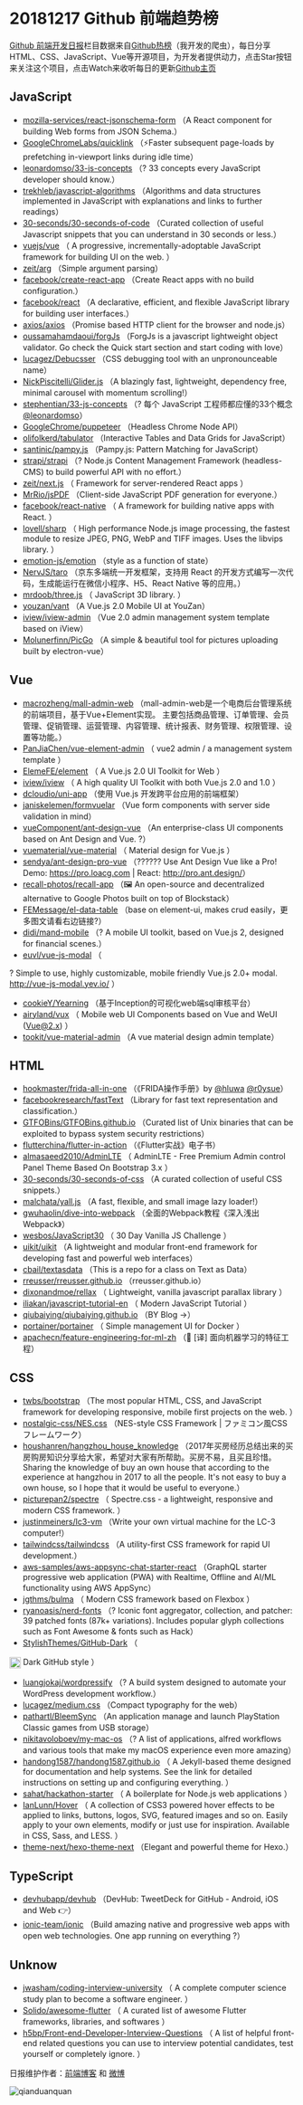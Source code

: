 # 20181217 Github 前端趋势榜

[Github 前端开发日报](http://caibaojian.com/c/news)栏目数据来自[Github热榜](http://news.caibaojian.com/)（我开发的爬虫），每日分享HTML、CSS、JavaScript、Vue等开源项目，为开发者提供动力，点击Star按钮来关注这个项目，点击Watch来收听每日的更新[Github主页](https://github.com/kujian/githubTrending)
## JavaScript

* [mozilla-services/react-jsonschema-form](https://github.com/mozilla-services/react-jsonschema-form) （A React component for building Web forms from JSON Schema.）
* [GoogleChromeLabs/quicklink](https://github.com/GoogleChromeLabs/quicklink) （⚡️Faster subsequent page-loads by prefetching in-viewport links during idle time）
* [leonardomso/33-js-concepts](https://github.com/leonardomso/33-js-concepts) （? 33 concepts every JavaScript developer should know.）
* [trekhleb/javascript-algorithms](https://github.com/trekhleb/javascript-algorithms) （Algorithms and data structures implemented in JavaScript with explanations and links to further readings）
* [30-seconds/30-seconds-of-code](https://github.com/30-seconds/30-seconds-of-code) （Curated collection of useful Javascript snippets that you can understand in 30 seconds or less.）
* [vuejs/vue](https://github.com/vuejs/vue) （
        A progressive, incrementally-adoptable JavaScript framework for building UI on the web.
      ）
* [zeit/arg](https://github.com/zeit/arg) （Simple argument parsing）
* [facebook/create-react-app](https://github.com/facebook/create-react-app) （Create React apps with no build configuration.）
* [facebook/react](https://github.com/facebook/react) （A declarative, efficient, and flexible JavaScript library for building user interfaces.）
* [axios/axios](https://github.com/axios/axios) （Promise based HTTP client for the browser and node.js）
* [oussamahamdaoui/forgJs](https://github.com/oussamahamdaoui/forgJs) （ForgJs is a javascript lightweight object validator. Go check the Quick start section and start coding with love）
* [lucagez/Debucsser](https://github.com/lucagez/Debucsser) （CSS debugging tool with an unpronounceable name）
* [NickPiscitelli/Glider.js](https://github.com/NickPiscitelli/Glider.js) （A blazingly fast, lightweight, dependency free, minimal carousel with momentum scrolling!）
* [stephentian/33-js-concepts](https://github.com/stephentian/33-js-concepts) （? 每个 JavaScript 工程师都应懂的33个概念 <a class="user-mention" href="https://github.com/leonardomso">@leonardomso</a>）
* [GoogleChrome/puppeteer](https://github.com/GoogleChrome/puppeteer) （Headless Chrome Node API）
* [olifolkerd/tabulator](https://github.com/olifolkerd/tabulator) （Interactive Tables and Data Grids for JavaScript）
* [santinic/pampy.js](https://github.com/santinic/pampy.js) （Pampy.js: Pattern Matching for JavaScript）
* [strapi/strapi](https://github.com/strapi/strapi) （? Node.js Content Management Framework (headless-CMS) to build powerful API with no effort.）
* [zeit/next.js](https://github.com/zeit/next.js) （
        Framework for server-rendered React apps
      ）
* [MrRio/jsPDF](https://github.com/MrRio/jsPDF) （Client-side JavaScript PDF generation for everyone.）
* [facebook/react-native](https://github.com/facebook/react) （
        A framework for building native apps with React.
      ）
* [lovell/sharp](https://github.com/lovell/sharp) （
        High performance Node.js image processing, the fastest module to resize JPEG, PNG, WebP and TIFF images. Uses the libvips library.
      ）
* [emotion-js/emotion](https://github.com/emotion-js/emotion) （style as a function of state）
* [NervJS/taro](https://github.com/NervJS/taro) （京东多端统一开发框架，支持用 React 的开发方式编写一次代码，生成能运行在微信小程序、H5、React Native 等的应用。）
* [mrdoob/three.js](https://github.com/mrdoob/three.js) （
        JavaScript 3D library.
      ）
* [youzan/vant](https://github.com/youzan/vant) （A Vue.js 2.0 Mobile UI at YouZan）
* [iview/iview-admin](https://github.com/iview/iview-admin) （Vue 2.0 admin management system template based on iView）
* [Molunerfinn/PicGo](https://github.com/Molunerfinn/PicGo) （A simple &amp; beautiful tool for pictures uploading built by electron-vue）

## Vue

* [macrozheng/mall-admin-web](https://github.com/macrozheng/mall-admin-web) （mall-admin-web是一个电商后台管理系统的前端项目，基于Vue+Element实现。 主要包括商品管理、订单管理、会员管理、促销管理、运营管理、内容管理、统计报表、财务管理、权限管理、设置等功能。）
* [PanJiaChen/vue-element-admin](https://github.com/PanJiaChen/vue-element-admin) （
        vue2 admin / a management system template
      ）
* [ElemeFE/element](https://github.com/ElemeFE/element) （
        A Vue.js 2.0 UI Toolkit for Web
      ）
* [iview/iview](https://github.com/iview/iview) （
        A high quality UI Toolkit with both Vue.js 2.0 and 1.0
      ）
* [dcloudio/uni-app](https://github.com/dcloudio/uni-app) （使用 Vue.js 开发跨平台应用的前端框架）
* [janiskelemen/formvuelar](https://github.com/janiskelemen/formvuelar) （Vue form components with server side validation in mind）
* [vueComponent/ant-design-vue](https://github.com/vueComponent/ant-design-vue) （An enterprise-class UI components based on Ant Design and Vue. ?）
* [vuematerial/vue-material](https://github.com/vuematerial/vue-material) （
        Material design for Vue.js
      ）
* [sendya/ant-design-pro-vue](https://github.com/sendya/ant-design-pro-vue) （??‍???‍? Use Ant Design Vue like a Pro! Demo: <a href="https://pro.loacg.com" rel="nofollow">https://pro.loacg.com</a> | React: <a href="http://pro.ant.design/" rel="nofollow">http://pro.ant.design/</a>）
* [recall-photos/recall-app](https://github.com/recall-photos/recall-app) （&#x1f5bc;️ An open-source and decentralized alternative to Google Photos built on top of Blockstack）
* [FEMessage/el-data-table](https://github.com/FEMessage/el-data-table) （base on element-ui, makes crud easily，更多图文请看右边链接?）
* [didi/mand-mobile](https://github.com/didi/mand-mobile) （? A mobile UI toolkit, based on Vue.js 2, designed for financial scenes.）
* [euvl/vue-js-modal](https://github.com/euvl/vue-js-modal) （
        
? Simple to use, highly customizable, mobile friendly Vue.js 2.0+ modal. <a href="http://vue-js-modal.yev.io/">http://vue-js-modal.yev.io/</a>
      ）
* [cookieY/Yearning](https://github.com/cookieY/Yearning) （基于Inception的可视化web端sql审核平台）
* [airyland/vux](https://github.com/airyland/vux) （
        Mobile web UI Components based on Vue and WeUI (Vue@2.x)
      ）
* [tookit/vue-material-admin](https://github.com/tookit/vue-material-admin) （A vue material design admin template）

## HTML

* [hookmaster/frida-all-in-one](https://github.com/hookmaster/frida-all-in-one) （《FRIDA操作手册》by <a class="user-mention" href="https://github.com/hluwa">@hluwa</a> <a class="user-mention" href="https://github.com/r0ysue">@r0ysue</a>）
* [facebookresearch/fastText](https://github.com/facebookresearch/fastText) （Library for fast text representation and classification.）
* [GTFOBins/GTFOBins.github.io](https://github.com/GTFOBins/GTFOBins.github.io) （Curated list of Unix binaries that can be exploited to bypass system security restrictions）
* [flutterchina/flutter-in-action](https://github.com/flutterchina/flutter-in-action) （《Flutter实战》电子书）
* [almasaeed2010/AdminLTE](https://github.com/almasaeed2010/AdminLTE) （
        AdminLTE - Free Premium Admin control Panel Theme Based On Bootstrap 3.x
      ）
* [30-seconds/30-seconds-of-css](https://github.com/30-seconds/30-seconds-of-css) （A curated collection of useful CSS snippets.）
* [malchata/yall.js](https://github.com/malchata/yall.js) （A fast, flexible, and small image lazy loader!）
* [gwuhaolin/dive-into-webpack](https://github.com/gwuhaolin/dive-into-webpack) （全面的Webpack教程《深入浅出Webpack》）
* [wesbos/JavaScript30](https://github.com/wesbos/JavaScript30) （
        30 Day Vanilla JS Challenge
      ）
* [uikit/uikit](https://github.com/uikit/uikit) （A lightweight and modular front-end framework for developing fast and powerful web interfaces）
* [cbail/textasdata](https://github.com/cbail/textasdata) （This is a repo for a class on Text as Data）
* [rreusser/rreusser.github.io](https://github.com/rreusser/rreusser.github.io) （rreusser.github.io）
* [dixonandmoe/rellax](https://github.com/dixonandmoe/rellax) （
        Lightweight, vanilla javascript parallax library
      ）
* [iliakan/javascript-tutorial-en](https://github.com/iliakan/javascript-tutorial-en) （
        Modern JavaScript Tutorial 
      ）
* [qiubaiying/qiubaiying.github.io](https://github.com/qiubaiying/qiubaiying.github.io) （BY Blog -&gt;）
* [portainer/portainer](https://github.com/portainer/portainer) （
        Simple management UI for Docker
      ）
* [apachecn/feature-engineering-for-ml-zh](https://github.com/apachecn/feature-engineering-for-ml-zh) （&#x1f4d6; [译] 面向机器学习的特征工程）

## CSS

* [twbs/bootstrap](https://github.com/twbs/bootstrap) （The most popular HTML, CSS, and JavaScript framework for developing responsive, mobile first projects on the web.
      ）
* [nostalgic-css/NES.css](https://github.com/nostalgic-css/NES.css) （NES-style CSS Framework | ファミコン風CSSフレームワーク）
* [houshanren/hangzhou_house_knowledge](https://github.com/houshanren/hangzhou_house_knowledge) （2017年买房经历总结出来的买房购房知识分享给大家，希望对大家有所帮助。买房不易，且买且珍惜。Sharing the knowledge of buy an own house that according to the experience at hangzhou in 2017 to all the people. It's not easy to buy a own house, so I hope that it would be useful to everyone.）
* [picturepan2/spectre](https://github.com/picturepan2/spectre) （
        Spectre.css - a lightweight, responsive and modern CSS framework.
      ）
* [justinmeiners/lc3-vm](https://github.com/justinmeiners/lc3-vm) （Write your own virtual machine for the LC-3 computer!）
* [tailwindcss/tailwindcss](https://github.com/tailwindcss/tailwindcss) （A utility-first CSS framework for rapid UI development.）
* [aws-samples/aws-appsync-chat-starter-react](https://github.com/aws-samples/aws-appsync-chat-starter-react) （GraphQL starter progressive web application (PWA) with Realtime, Offline and AI/ML functionality using AWS AppSync）
* [jgthms/bulma](https://github.com/jgthms/bulma) （
        Modern CSS framework based on Flexbox
      ）
* [ryanoasis/nerd-fonts](https://github.com/ryanoasis/nerd-fonts) （? Iconic font aggregator, collection, and patcher: 39 patched fonts (87k+ variations). Includes popular glyph collections such as Font Awesome &amp; fonts such as Hack）
* [StylishThemes/GitHub-Dark](https://github.com/StylishThemes/GitHub-Dark) （
        
<img class="emoji" title=":octocat:" alt=":octocat:" src="https://assets-cdn.github.com/images/icons/emoji/octocat.png" height="20" width="20" align="absmiddle"> Dark GitHub style
      ）
* [luangjokaj/wordpressify](https://github.com/luangjokaj/wordpressify) （? A build system designed to automate your WordPress development workflow.）
* [lucagez/medium.css](https://github.com/lucagez/medium.css) （Compact typography for the web）
* [pathartl/BleemSync](https://github.com/pathartl/BleemSync) （An application manage and launch PlayStation Classic games from USB storage）
* [nikitavoloboev/my-mac-os](https://github.com/nikitavoloboev/my-mac-os) （? A list of applications, alfred workflows and various tools that make my macOS experience even more amazing）
* [handong1587/handong1587.github.io](https://github.com/handong1587/handong1587.github.io) （
        A Jekyll-based theme designed for documentation and help systems. See the link for detailed instructions on setting up and configuring everything.
      ）
* [sahat/hackathon-starter](https://github.com/sahat/hackathon-starter) （
        A boilerplate for Node.js web applications
      ）
* [IanLunn/Hover](https://github.com/IanLunn/Hover) （
        A collection of CSS3 powered hover effects to be applied to links, buttons, logos, SVG, featured images and so on. Easily apply to your own elements, modify or just use for inspiration. Available in CSS, Sass, and LESS.
      ）
* [theme-next/hexo-theme-next](https://github.com/theme-next/hexo-theme-next) （Elegant and powerful theme for Hexo.）

## TypeScript

* [devhubapp/devhub](https://github.com/devhubapp/devhub) （DevHub: TweetDeck for GitHub - Android, iOS and Web &#x1f449;）
* [ionic-team/ionic](https://github.com/ionic-team/ionic) （Build amazing native and progressive web apps with open web technologies. One app running on everything ?）

## Unknow

* [jwasham/coding-interview-university](https://github.com/jwasham/coding-interview-university) （
        A complete computer science study plan to become a software engineer.
      ）
* [Solido/awesome-flutter](https://github.com/Solido/awesome-flutter) （
        A curated list of awesome Flutter frameworks, libraries, and softwares
      ）
* [h5bp/Front-end-Developer-Interview-Questions](https://github.com/h5bp/Front-end-Developer-Interview-Questions) （
        A list of helpful front-end related questions you can use to interview potential candidates, test yourself or completely ignore.
      ）


日报维护作者：[前端博客](http://caibaojian.com/) 和 [微博](http://caibaojian.com/go/weibo)

![qianduanquan](https://user-images.githubusercontent.com/3055447/38468989-651132ac-3b80-11e8-8e6b-15122322a9d7.png)
